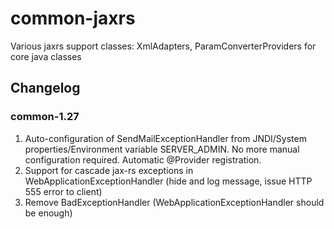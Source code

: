 # common-jaxrs
Various jaxrs support classes: XmlAdapters, ParamConverterProviders for core java classes

## Changelog

### common-1.27
1. Auto-configuration of SendMailExceptionHandler from JNDI/System properties/Environment variable SERVER_ADMIN. No more manual configuration required. Automatic @Provider registration.
2. Support for cascade jax-rs exceptions in WebApplicationExceptionHandler (hide and log message, issue HTTP 555 error to client)
3. Remove BadExceptionHandler (WebApplicationExceptionHandler should be enough)
